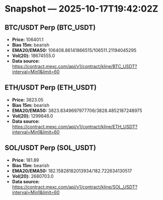 # Snapshot — 2025-10-17T19:42:02Z

## BTC/USDT Perp (BTC_USDT)
- **Price:** 106401.1
- **Bias 15m:** bearish
- **EMA20/EMA50:** 106408.86141866515/106511.21194045295
- **Vol(20):** 18674555.0
- **Data source:** https://contract.mexc.com/api/v1/contract/kline/BTC_USDT?interval=Min1&limit=60

## ETH/USDT Perp (ETH_USDT)
- **Price:** 3823.05
- **Bias 15m:** bearish
- **EMA20/EMA50:** 3823.8349697977706/3828.4852187248975
- **Vol(20):** 1299848.0
- **Data source:** https://contract.mexc.com/api/v1/contract/kline/ETH_USDT?interval=Min1&limit=60

## SOL/USDT Perp (SOL_USDT)
- **Price:** 181.89
- **Bias 15m:** bearish
- **EMA20/EMA50:** 182.15828182013934/182.722634130517
- **Vol(20):** 2680703.0
- **Data source:** https://contract.mexc.com/api/v1/contract/kline/SOL_USDT?interval=Min1&limit=60
